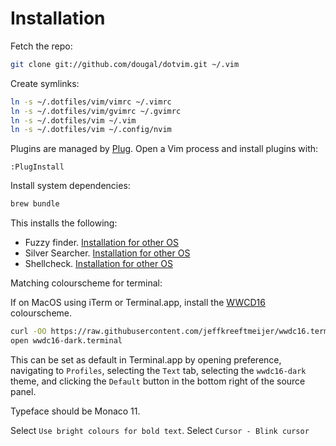 # Installation

Fetch the repo:

```bash
git clone git://github.com/dougal/dotvim.git ~/.vim
```

Create symlinks:

```bash
ln -s ~/.dotfiles/vim/vimrc ~/.vimrc
ln -s ~/.dotfiles/vim/gvimrc ~/.gvimrc
ln -s ~/.dotfiles/vim ~/.vim
ln -s ~/.dotfiles/vim ~/.config/nvim
```

Plugins are managed by [Plug](https://github.com/junegunn/vim-plug). Open a Vim
process and install plugins with:

```vimscript
:PlugInstall
```

Install system dependencies:

```bash
brew bundle
```

This installs the following:
  * Fuzzy finder. [Installation for other OS](https://github.com/junegunn/fzf#installation)
  * Silver Searcher. [Installation for other OS](https://github.com/ggreer/the_silver_searcher#installing)
  * Shellcheck. [Installation for other OS](https://github.com/koalaman/shellcheck#installing)

Matching colourscheme for terminal:

If on MacOS using iTerm or Terminal.app, install the
[WWCD16](https://github.com/jeffkreeftmeijer/wwdc16.terminal) colourscheme.

```bash
curl -OO https://raw.githubusercontent.com/jeffkreeftmeijer/wwdc16.terminal/master/wwdc16-dark.terminal
open wwdc16-dark.terminal
```

This can be set as default in Terminal.app by opening preference, navigating to
`Profiles`, selecting the `Text` tab, selecting the `wwdc16-dark` theme, and
clicking the `Default` button in the bottom right of the source panel.

Typeface should be Monaco 11.

Select `Use bright colours for bold text`.
Select `Cursor - Blink cursor`
